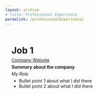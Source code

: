 ```yaml
---
layout: archive
# title: Professional Experience
permalink: /professionalExperience/
---
```


<style>
    .page-content {
        margin: 20px;
        display: flex;
        flex-direction: column;
    }
</style>

<div class="page-content">
    <h1 style="margin-bottom: 5px;">Job 1</h1>
    <a href="https://www.company-website.com">Company Website</a>
    <p style="margin-bottom: 5px; margin-top: 5px"><strong>Summary about the company</strong> </p>
    <p style="margin-bottom: 0px; margin-top: 0px;"><em>My Role</em></p>
    <ul style="margin-bottom: 5px; margin-top: 5px">
        <li>Bullet point 1 about what I did there</li>
        <li>Bullet point 2 about what I did there</li>
    </ul>
</div>
